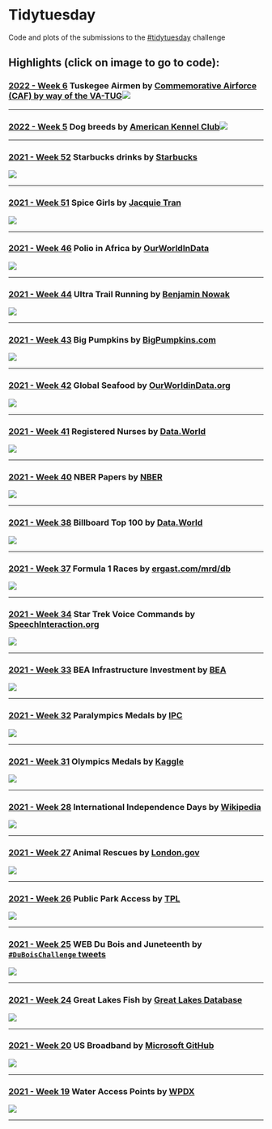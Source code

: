 
# Tidytuesday


Code and plots of the submissions to the [#tidytuesday](https://github.com/rfordatascience/tidytuesday) challenge 


## Highlights (click on image to go to code): <br>

### [2022 - Week 6](2022_w6) Tuskegee Airmen by [Commemorative Airforce (CAF) by way of the VA-TUG](https://github.com/lang1023/Tuskegee-Airman-Challenge)<a href="2022_w6"><img src="2022_w6/tidytuesday_2022_w6.png"></a>
___

### [2022 - Week 5](2022_w5) Dog breeds by [American Kennel Club](https://github.com/kkakey/dog_traits_AKC)<a href="2022_w5"><img src="2022_w5/tidytuesday_2022_w5.png"></a>
___

### [2021 - Week 52](2021_w52) Starbucks drinks by [Starbucks](https://globalassets.starbucks.com/assets/94fbcc2ab1e24359850fa1870fc988bc.pdf)
<a href="2021_w52"><img src="2021_w52/tidytuesday_2021_w52.png"></a>
___

### [2021 - Week 51](2021_w51) Spice Girls by [Jacquie Tran](https://github.com/jacquietran/spice_girls_data)
<a href="2021_w51"><img src="2021_w51/tidytuesday_2021_w51.png"></a>
___

### [2021 - Week 46](2021_w46) Polio in Africa by [OurWorldInData](https://ourworldindata.org/polio)
<a href="2021_w46"><img src="2021_w46/tidytuesday_2021_w46.png"></a>
___

### [2021 - Week 44](2021_w44) Ultra Trail Running by [Benjamin Nowak](https://github.com/BjnNowak/UltraTrailRunning)
<a href="2021_w44"><img src="2021_w44/tidytuesday_2021_w44.png"></a>
___

### [2021 - Week 43](2021_w43) Big Pumpkins by [BigPumpkins.com](http://www.bigpumpkins.com/ViewArticle.asp?id=132)
<a href="2021_w43"><img src="2021_w43/tidytuesday_2021_w43.png"></a>
___

### [2021 - Week 42](2021_w42) Global Seafood by [OurWorldinData.org](https://ourworldindata.org/seafood-production)
<a href="2021_w42"><img src="2021_w42/tidytuesday_2021_w42.png"></a>
___

### [2021 - Week 41](2021_w41) Registered Nurses by [Data.World](https://data.world/zendoll27/registered-nursing-labor-stats-1998-2020)
<a href="2021_w41"><img src="2021_w41/tidytuesday_2021_w41.png"></a>
___

### [2021 - Week 40](2021_w40) NBER Papers by [NBER](https://www.nber.org/)
<a href="2021_w40"><img src="2021_w40/tidytuesday_2021_w40.png"></a>
___


### [2021 - Week 38](2021_w38) Billboard Top 100 by [Data.World](https://data.world/kcmillersean/billboard-hot-100-1958-2017#)
<a href="2021_w38"><img src="2021_w38/tidytuesday_2021_w38.png"></a>
___

### [2021 - Week 37](2021_w37) Formula 1 Races by [ergast.com/mrd/db](https://ergast.com/mrd/db/)
<a href="2021_w37"><img src="2021_w37/tidytuesday_2021_w37.png"></a>
___

### [2021 - Week 34](2021_w34) Star Trek Voice Commands by [SpeechInteraction.org](http://www.speechinteraction.org/TNG/)
<a href="2021_w34"><img src="2021_w34/tidytuesday_2021_w34.png"></a>
___

### [2021 - Week 33](2021_w33) BEA Infrastructure Investment by [BEA](https://www.bea.gov/system/files/2021-01/infrastructure-data-may-2020.xlsx)
<a href="2021_w33"><img src="2021_w33/tidytuesday_2021_w33.png"></a>
___

### [2021 - Week 32](2021_w32) Paralympics Medals by [IPC](https://db.ipc-services.org/sdms/hira)
<a href="2021_w32"><img src="2021_w32/tidytuesday_2021_w32.png"></a>
___

### [2021 - Week 31](2021_w31) Olympics Medals by [Kaggle](https://www.kaggle.com/heesoo37/120-years-of-olympic-history-athletes-and-results)
<a href="2021_w31"><img src="2021_w31/tidytuesday_2021_w31.png"></a>
___
	
### [2021 - Week 28](2021_w28) International Independence Days by [Wikipedia](https://en.wikipedia.org/wiki/List_of_national_independence_days)
<a href="2021_w28"><img src="2021_w28/tidytuesday_2021_w28.png"></a>
___
	
### [2021 - Week 27](2021_w27) Animal Rescues by [London.gov](https://data.london.gov.uk/dataset/animal-rescue-incidents-attended-by-lfb)
<a href="2021_w27"><img src="2021_w27/tidytuesday_2021_w27.png"></a>
___
	
### [2021 - Week 26](2021_w26) Public Park Access by [TPL](https://www.tpl.org/parks-and-an-equitable-recovery-parkscore-report)
<a href="2021_w26"><img src="2021_w26/tidytuesday_2021_w26.png"></a>
___
	
### [2021 - Week 25](2021_w25) WEB Du Bois and Juneteenth by [`#DuBoisChallenge` tweets](https://public.tableau.com/app/profile/sekou.tyler/viz/DuBoisChalllenge2021TwitterMetrics/DuBoisChallenge2021TwitterActivity)
<a href="2021_w25"><img src="2021_w25/tidytuesday_2021_w25.png"></a>
___
	
### [2021 - Week 24](2021_w24) Great Lakes Fish by [Great Lakes Database](http://www.glfc.org/great-lakes-databases.php)
<a href="2021_w24"><img src="2021_w24/tidytuesday_2021_w24.png"></a>
___
	
### [2021 - Week 20](2021_w20) US Broadband by [Microsoft GitHub](https://github.com/microsoft/USBroadbandUsagePercentages)
<a href="2021_w20"><img src="2021_w20/tidytuesday_2021_w20.png"></a>
___
	
### [2021 - Week 19](2021_w19) Water Access Points by [WPDX](https://www.waterpointdata.org/)
<a href="2021_w19"><img src="2021_w19/tidytuesday_2021_w19.png"></a>
___



